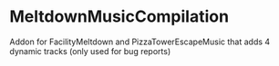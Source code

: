 # MeltdownMusicCompilation
Addon for FacilityMeltdown and PizzaTowerEscapeMusic that adds 4 dynamic tracks (only used for bug reports)

